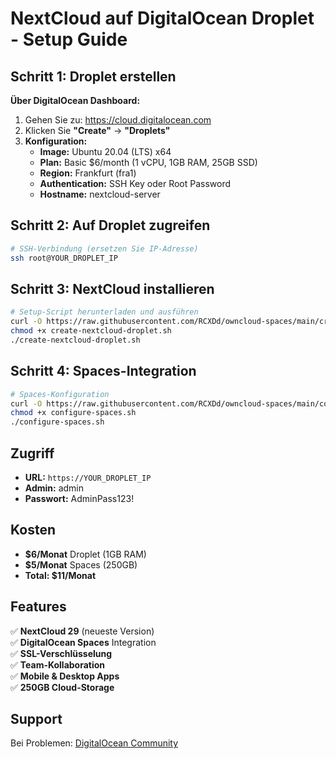 # NextCloud auf DigitalOcean Droplet - Setup Guide

## Schritt 1: Droplet erstellen

**Über DigitalOcean Dashboard:**
1. Gehen Sie zu: https://cloud.digitalocean.com
2. Klicken Sie **"Create"** → **"Droplets"**
3. **Konfiguration:**
   - **Image:** Ubuntu 20.04 (LTS) x64
   - **Plan:** Basic $6/month (1 vCPU, 1GB RAM, 25GB SSD)
   - **Region:** Frankfurt (fra1)
   - **Authentication:** SSH Key oder Root Password
   - **Hostname:** nextcloud-server

## Schritt 2: Auf Droplet zugreifen

```bash
# SSH-Verbindung (ersetzen Sie IP-Adresse)
ssh root@YOUR_DROPLET_IP
```

## Schritt 3: NextCloud installieren

```bash
# Setup-Script herunterladen und ausführen
curl -O https://raw.githubusercontent.com/RCXDd/owncloud-spaces/main/create-nextcloud-droplet.sh
chmod +x create-nextcloud-droplet.sh
./create-nextcloud-droplet.sh
```

## Schritt 4: Spaces-Integration

```bash
# Spaces-Konfiguration
curl -O https://raw.githubusercontent.com/RCXDd/owncloud-spaces/main/configure-spaces.sh
chmod +x configure-spaces.sh
./configure-spaces.sh
```

## Zugriff

- **URL:** `https://YOUR_DROPLET_IP`
- **Admin:** admin
- **Passwort:** AdminPass123!

## Kosten

- **$6/Monat** Droplet (1GB RAM)
- **$5/Monat** Spaces (250GB)
- **Total: $11/Monat**

## Features

✅ **NextCloud 29** (neueste Version)  
✅ **DigitalOcean Spaces** Integration  
✅ **SSL-Verschlüsselung**  
✅ **Team-Kollaboration**  
✅ **Mobile & Desktop Apps**  
✅ **250GB Cloud-Storage**  

## Support

Bei Problemen: [DigitalOcean Community](https://www.digitalocean.com/community/questions)